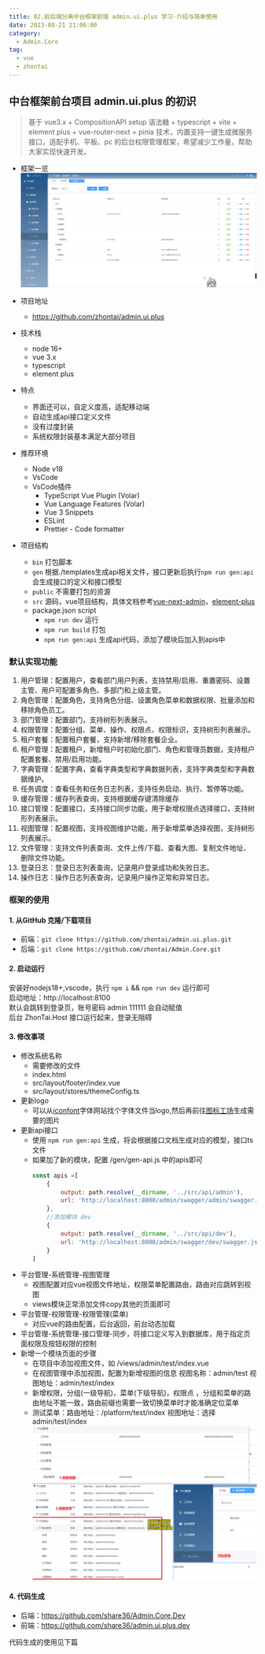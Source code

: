 ```yaml
---
title: 02.前后端分离中台框架前端 admin.ui.plus 学习-介绍与简单使用
date: 2023-08-21 21:06:00
category:
  - Admin.Core
tag:
  - vue
  - zhontai
---
```


## 中台框架前台项目 admin.ui.plus 的初识
> 基于 vue3.x + CompositionAPI setup 语法糖 + typescript + vite + element plus + vue-router-next + pinia 技术，内置支持一键生成微服务接口，适配手机、平板、pc 的后台权限管理框架，希望减少工作量，帮助大家实现快速开发。

- 框架一览
![](zhontai_admin_core_book_02/662652-20230821212011841-586501997.png)

- 项目地址
	- https://github.com/zhontai/admin.ui.plus
- 技术栈
	- node 16+
	- vue 3.x
	- typescript
	- element plus
- 特点
	- 界面还可以，自定义度高，适配移动端
	- 自动生成api接口定义文件
	- 没有过度封装
	- 系统权限封装基本满足大部分项目
- 推荐环境
	- Node v18
	- VsCode
	- VsCode插件
		- TypeScript Vue Plugin (Volar)
		- Vue Language Features (Volar)
		- Vue 3 Snippets
		- ESLint
		- Prettier - Code formatter
- 项目结构
  - `bin` 打包脚本
  - `gen` 根据./templates生成api相关文件，接口更新后执行`npm run gen:api`会生成接口的定义和接口模型
  - `public` 不需要打包的资源
  - `src` 源码，vue项目结构，具体文档参考[vue-next-admin](https://github.com/lyt-Top/vue-next-admin)，[element-plus](https://element-plus.gitee.io/zh-CN/component/button.html)
  - package.json script
    - `npm run dev` 运行
    - `npm run build` 打包
    - `npm run gen:api` 生成api代码，添加了模块后加入到apis中

### 默认实现功能
1. 用户管理：配置用户，查看部门用户列表，支持禁用/启用、重置密码、设置主管、用户可配置多角色、多部门和上级主管。
2. 角色管理：配置角色，支持角色分组、设置角色菜单和数据权限、批量添加和移除角色员工。
3. 部门管理：配置部门，支持树形列表展示。
4. 权限管理：配置分组、菜单、操作、权限点、权限标识，支持树形列表展示。
5. 租户套餐：配置租户套餐，支持新增/移除套餐企业。
6. 租户管理：配置租户，新增租户时初始化部门、角色和管理员数据，支持租户配置套餐、禁用/启用功能。
7. 字典管理：配置字典，查看字典类型和字典数据列表，支持字典类型和字典数据维护。
8. 任务调度：查看任务和任务日志列表，支持任务启动、执行、暂停等功能。
9. 缓存管理：缓存列表查询，支持根据缓存键清除缓存
10. 接口管理：配置接口，支持接口同步功能，用于新增权限点选择接口，支持树形列表展示。
11. 视图管理：配置视图，支持视图维护功能，用于新增菜单选择视图，支持树形列表展示。
12. 文件管理：支持文件列表查询、文件上传/下载、查看大图、复制文件地址、删除文件功能。
13. 登录日志：登录日志列表查询，记录用户登录成功和失败日志。
14. 操作日志：操作日志列表查询，记录用户操作正常和异常日志。

### 框架的使用

#### 1. 从GitHub 克隆/下载项目         
- 前端：`git clone https://github.com/zhontai/admin.ui.plus.git`        
- 后端：`git clone https://github.com/zhontai/Admin.Core.git`          

#### 2. 启动运行
安装好nodejs18+,vscode，执行 `npm i` && `npm run dev` 运行即可   
启动地址：http://localhost:8100     
默认会跳转到登录页，账号密码 admin 111111 会自动赋值        
后台 ZhonTai.Host 接口运行起来，登录无阻碍

#### 3. 修改事项

- 修改系统名称
  - 需要修改的文件
  - index.html
  - src/layout/footer/index.vue
  - src/layout/stores/themeConfig.ts
- 更新logo
  - 可以从[iconfont](https://www.iconfont.cn/)字体网站找个字体文件当logo,然后再前往[图标工场](https://icon.wuruihong.com/tools)生成需要的图片
- 更新api接口
  - 使用 `npm run gen:api` 生成，将会根据接口文档生成对应的模型，接口ts文件
  - 如果加了新的模块，配置 /gen/gen-api.js 中的apis即可
    ``` js
    const apis =[
        {
            output: path.resolve(__dirname, '../src/api/admin'),
            url: 'http://localhost:8000/admin/swagger/admin/swagger.json',
        },
        //添加模块 dev
        {
            output: path.resolve(__dirname, '../src/api/dev'),
            url: 'http://localhost:8000/admin/swagger/dev/swagger.json',
        }
    ]
    ```
- 平台管理-系统管理-视图管理
  - 视图配置对应vue视图文件地址，权限菜单配置路由，路由对应跳转到视图
  - views模块正常添加文件copy其他的页面即可
- 平台管理-权限管理-权限管理(菜单)
  - 对应vue的路由配置，后台返回，前台动态加载
- 平台管理-系统管理-接口管理-同步，将接口定义写入到数据库，用于指定页面权限及按钮权限的控制
- 新增一个模块页面的步骤
  - 在项目中添加视图文件，如 /views/admin/test/index.vue 
  - 在视图管理中添加视图，配置为新增视图的信息 视图名称：admin/test 视图地址：admin/test/index
  - 新增权限，分组(一级导航)，菜单(下级导航)，权限点 ，分组和菜单的路由地址不能一致，路由前缀也需要一致切换菜单时才能准确定位菜单
  - 测试菜单：路由地址：/platform/test/index 视图地址：选择admin/test/index
   ![](zhontai_admin_core_book_02/662652-20230821210255667-931392843.png)


#### 4. 代码生成
  - 后端：https://github.com/share36/Admin.Core.Dev
  - 前端：https://github.com/share36/admin.ui.plus.dev

代码生成的使用见下篇

